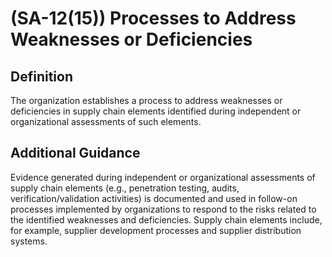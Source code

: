 
# (SA-12(15)) Processes to Address Weaknesses or Deficiencies

## Definition

The organization establishes a process to address weaknesses or deficiencies in supply chain elements identified during independent or organizational assessments of such elements.

## Additional Guidance

Evidence generated during independent or organizational assessments of supply chain elements (e.g., penetration testing, audits, verification/validation activities) is documented and used in follow-on processes implemented by organizations to respond to the risks related to the identified weaknesses and deficiencies. Supply chain elements include, for example, supplier development processes and supplier distribution systems.
